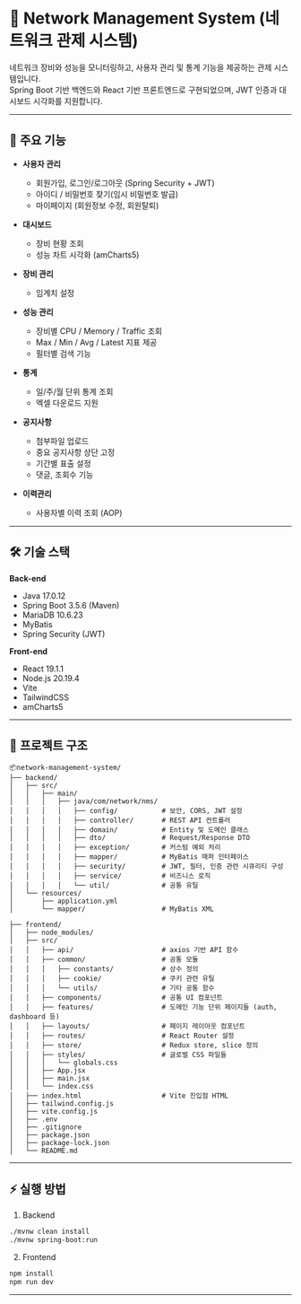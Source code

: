 # 📡 Network Management System (네트워크 관제 시스템)

네트워크 장비와 성능을 모니터링하고, 사용자 관리 및 통계 기능을 제공하는 관제 시스템입니다.  
Spring Boot 기반 백엔드와 React 기반 프론트엔드로 구현되었으며, JWT 인증과 대시보드 시각화를 지원합니다.

---

## 🚀 주요 기능

- **사용자 관리**
    - 회원가입, 로그인/로그아웃 (Spring Security + JWT)
    - 아이디 / 비밀번호 찾기(임시 비밀번호 발급)
    - 마이페이지 (회원정보 수정, 회원탈퇴)

- **대시보드**
    - 장비 현황 조회
    - 성능 차트 시각화 (amCharts5)

- **장비 관리**
    - 임계치 설정

- **성능 관리**
    - 장비별 CPU / Memory / Traffic 조회
    - Max / Min / Avg / Latest 지표 제공
    - 필터별 검색 기능

- **통계**
    - 일/주/월 단위 통계 조회
    - 엑셀 다운로드 지원

- **공지사항**
    - 첨부파일 업로드
    - 중요 공지사항 상단 고정
    - 기간별 표출 설정
    - 댓글, 조회수 기능

- **이력관리**
    - 사용자별 이력 조회 (AOP)

---

## 🛠️ 기술 스택

**Back-end**

- Java 17.0.12
- Spring Boot 3.5.6 (Maven)
- MariaDB 10.6.23
- MyBatis
- Spring Security (JWT)

**Front-end**

- React 19.1.1
- Node.js 20.19.4
- Vite
- TailwindCSS
- amCharts5

---

## 📂 프로젝트 구조

```plaintext
📦network-management-system/
├── backend/
│   ├── src/
│   │   ├── main/
│   │   │   ├── java/com/network/nms/
│   │   │   │   ├── config/           # 보안, CORS, JWT 설정
│   │   │   │   ├── controller/       # REST API 컨트롤러
│   │   │   │   ├── domain/           # Entity 및 도메인 클래스
│   │   │   │   ├── dto/              # Request/Response DTO
│   │   │   │   ├── exception/        # 커스텀 예외 처리
│   │   │   │   ├── mapper/           # MyBatis 매퍼 인터페이스
│   │   │   │   ├── security/         # JWT, 필터, 인증 관련 시큐리티 구성
│   │   │   │   ├── service/          # 비즈니스 로직
│   │   │   │   └── util/             # 공통 유틸
│   └── resources/
│       ├── application.yml
│       └── mapper/                   # MyBatis XML

├── frontend/
│   ├── node_modules/
│   ├── src/
│   │   ├── api/                      # axios 기반 API 함수
│   │   ├── common/                   # 공통 모듈
│   │   │   ├── constants/            # 상수 정의
│   │   │   ├── cookie/               # 쿠키 관련 유틸
│   │   │   └── utils/                # 기타 공통 함수
│   │   ├── components/               # 공통 UI 컴포넌트
│   │   ├── features/                 # 도메인 기능 단위 페이지들 (auth, dashboard 등)
│   │   ├── layouts/                  # 페이지 레이아웃 컴포넌트
│   │   ├── routes/                   # React Router 설정
│   │   ├── store/                    # Redux store, slice 정의
│   │   ├── styles/                   # 글로벌 CSS 파일들
│   │   │   └── globals.css
│   │   ├── App.jsx
│   │   ├── main.jsx
│   │   └── index.css
│   ├── index.html                    # Vite 진입점 HTML
│   ├── tailwind.config.js
│   ├── vite.config.js
│   ├── .env
│   ├── .gitignore
│   ├── package.json
│   ├── package-lock.json
│   └── README.md
```

---

## ⚡ 실행 방법

1. Backend

```bash
./mvnw clean install
./mvnw spring-boot:run
```

2. Frontend

```bash
npm install
npm run dev
```

---
